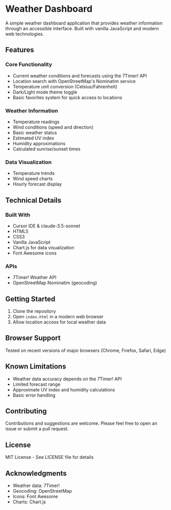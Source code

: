 # Weather Dashboard

A simple weather dashboard application that provides weather information through an accessible interface. Built with vanilla JavaScript and modern web technologies.

## Features

### Core Functionality
- Current weather conditions and forecasts using the 7Timer! API
- Location search with OpenStreetMap's Nominatim service
- Temperature unit conversion (Celsius/Fahrenheit)
- Dark/Light mode theme toggle
- Basic favorites system for quick access to locations

### Weather Information
- Temperature readings
- Wind conditions (speed and direction)
- Basic weather status
- Estimated UV index
- Humidity approximations
- Calculated sunrise/sunset times

### Data Visualization
- Temperature trends
- Wind speed charts
- Hourly forecast display

## Technical Details

### Built With
- Cursor IDE & claude-3.5-sonnet
- HTML5
- CSS3
- Vanilla JavaScript
- Chart.js for data visualization
- Font Awesome icons

### APIs
- 7Timer! Weather API
- OpenStreetMap Nominatim (geocoding)

## Getting Started

1. Clone the repository
2. Open `index.html` in a modern web browser
3. Allow location access for local weather data

## Browser Support
Tested on recent versions of major browsers (Chrome, Firefox, Safari, Edge)

## Known Limitations
- Weather data accuracy depends on the 7Timer! API
- Limited forecast range
- Approximate UV index and humidity calculations
- Basic error handling

## Contributing
Contributions and suggestions are welcome. Please feel free to open an issue or submit a pull request.

## License
MIT License - See LICENSE file for details

## Acknowledgments
- Weather data: 7Timer!
- Geocoding: OpenStreetMap
- Icons: Font Awesome
- Charts: Chart.js 